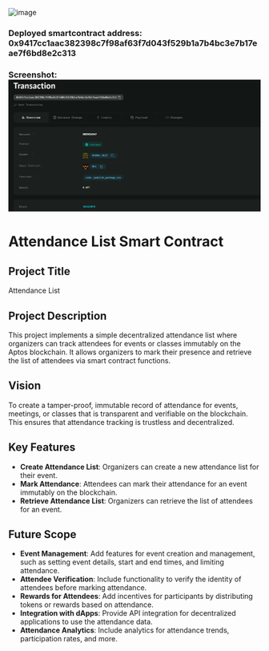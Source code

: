![image](https://github.com/user-attachments/assets/aa929ede-3884-4ad8-9c0a-b8ec911fdd2a)
### Deployed smartcontract address: 0x9417cc1aac382398c7f98af63f7d043f529b1a7b4bc3e7b17eae7f6bd8e2c313

### Screenshot: ![alt text](image.png)

# Attendance List Smart Contract

## Project Title
Attendance List

## Project Description
This project implements a simple decentralized attendance list where organizers can track attendees for events or classes immutably on the Aptos blockchain. It allows organizers to mark their presence and retrieve the list of attendees via smart contract functions.

## Vision
To create a tamper-proof, immutable record of attendance for events, meetings, or classes that is transparent and verifiable on the blockchain. This ensures that attendance tracking is trustless and decentralized.

## Key Features
- **Create Attendance List**: Organizers can create a new attendance list for their event.
- **Mark Attendance**: Attendees can mark their attendance for an event immutably on the blockchain.
- **Retrieve Attendance List**: Organizers can retrieve the list of attendees for an event.

## Future Scope
- **Event Management**: Add features for event creation and management, such as setting event details, start and end times, and limiting attendance.
- **Attendee Verification**: Include functionality to verify the identity of attendees before marking attendance.
- **Rewards for Attendees**: Add incentives for participants by distributing tokens or rewards based on attendance.
- **Integration with dApps**: Provide API integration for decentralized applications to use the attendance data.
- **Attendance Analytics**: Include analytics for attendance trends, participation rates, and more.
